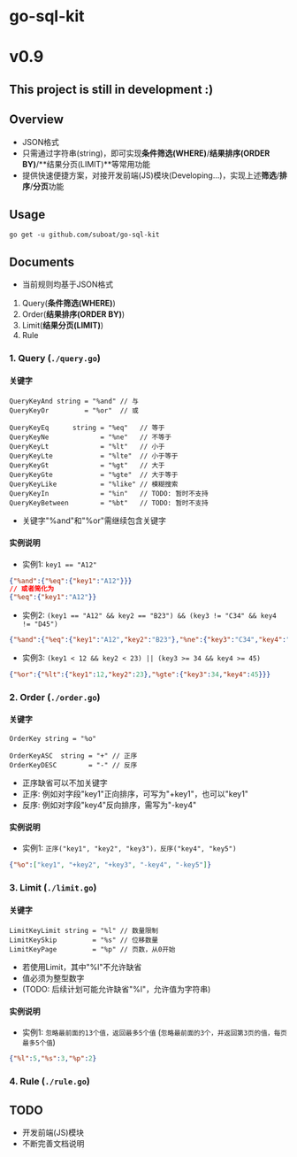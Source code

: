 # go-sql-kit

# v0.9

## This project is still in development :)

## Overview

* JSON格式
* 只需通过字符串(string)，即可实现**条件筛选(WHERE)**/**结果排序(ORDER BY)**/**结果分页(LIMIT)**等常用功能
* 提供快速便捷方案，对接开发前端(JS)模块(Developing...)，实现上述**筛选**/**排序**/**分页**功能

## Usage

```
go get -u github.com/suboat/go-sql-kit
```

## Documents

* 当前规则均基于JSON格式

1. Query(**条件筛选(WHERE)**)
2. Order(**结果排序(ORDER BY)**)
3. Limit(**结果分页(LIMIT)**)
4. Rule

### 1. Query (`./query.go`)

#### 关键字

```golang
QueryKeyAnd string = "%and" // 与
QueryKeyOr         = "%or"  // 或

QueryKeyEq      string = "%eq"   // 等于
QueryKeyNe             = "%ne"   // 不等于
QueryKeyLt             = "%lt"   // 小于
QueryKeyLte            = "%lte"  // 小于等于
QueryKeyGt             = "%gt"   // 大于
QueryKeyGte            = "%gte"  // 大于等于
QueryKeyLike           = "%like" // 模糊搜索
QueryKeyIn             = "%in"   // TODO: 暂时不支持
QueryKeyBetween        = "%bt"   // TODO: 暂时不支持
```

* 关键字"%and"和"%or"需继续包含关键字

#### 实例说明

* 实例1:
`key1 == "A12"`
```json
{"%and":{"%eq":{"key1":"A12"}}}
// 或者简化为
{"%eq":{"key1":"A12"}}
```  

* 实例2:
`(key1 == "A12" && key2 == "B23") && (key3 != "C34" && key4 != "D45")`
```json
{"%and":{"%eq":{"key1":"A12","key2":"B23"},"%ne":{"key3":"C34","key4":"D45"}}}
```

* 实例3:
`(key1 < 12 && key2 < 23) || (key3 >= 34 && key4 >= 45)`
```json
{"%or":{"%lt":{"key1":12,"key2":23},"%gte":{"key3":34,"key4":45}}}
```


### 2. Order (`./order.go`)

#### 关键字

```golang
OrderKey string = "%o"

OrderKeyASC  string = "+" // 正序
OrderKeyDESC        = "-" // 反序
```

* 正序缺省可以不加关键字
* 正序: 例如对字段"key1"正向排序，可写为"+key1"，也可以"key1"
* 反序: 例如对字段"key4"反向排序，需写为"-key4"

#### 实例说明

* 实例1:
`正序("key1", "key2", "key3")，反序("key4", "key5")`
```json
{"%o":["key1", "+key2", "+key3", "-key4", "-key5"]}
```

### 3. Limit (`./limit.go`)

#### 关键字

```golang
LimitKeyLimit string = "%l" // 数量限制
LimitKeySkip         = "%s" // 位移数量
LimitKeyPage         = "%p" // 页数，从0开始
```

* 若使用Limit，其中"%l"不允许缺省
* 值必须为整型数字
* (TODO: 后续计划可能允许缺省"%l"，允许值为字符串)

#### 实例说明

* 实例1:
`忽略最前面的13个值，返回最多5个值` (`忽略最前面的3个，并返回第3页的值，每页最多5个值`)
```json
{"%l":5,"%s":3,"%p":2}
```

### 4. Rule (`./rule.go`)

## TODO

* 开发前端(JS)模块
* 不断完善文档说明
